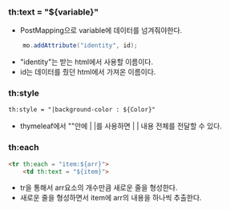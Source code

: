 ### th:text = "${variable}"
+ PostMapping으로 variable에 데이터를 넘겨줘야한다.

```java
	mo.addAttribute("identity", id);
```

+ "identity"는 받는 html에서 사용할 이름이다.
+ id는 데이터를 줬던 html에서 가져온 이름이다.

### th:style

```html
th:style = "|background-color : ${Color}"
```

+ thymeleaf에서 ""안에 | |를 사용하면 | | 내용 전체를 전달할 수 있다.

### th:each

```html
<tr th:each = "item:${arr}">
	<td th:text = "${item}">
```

+ tr을 통해서 arr요소의 개수만큼 새로운 줄을 형성한다.
+ 새로운 줄을 형성하면서 item에 arr의 내용을 하나씩 추출한다.

